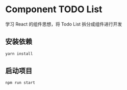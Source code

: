 # Component TODO List

学习 React 的组件思想，将 Todo List 拆分成组件进行开发

## 安装依赖

```sh
yarn install
```

## 启动项目

```sh
npm run start
```
